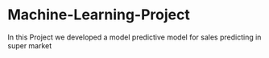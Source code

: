 # Machine-Learning-Project
In this Project we developed a model predictive model for sales predicting in super market
